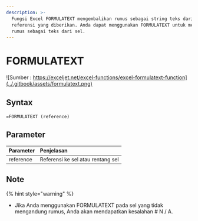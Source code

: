 ```yaml
---
description: >-
  Fungsi Excel FORMULATEXT mengembalikan rumus sebagai string teks dari
  referensi yang diberikan. Anda dapat menggunakan FORMULATEXT untuk mengekstrak
  rumus sebagai teks dari sel.
---
```


# FORMULATEXT

![Sumber : https://exceljet.net/excel-functions/excel-formulatext-function](../.gitbook/assets/formulatext.png)

## Syntax

```text
=FORMULATEXT (reference)
```

## Parameter

| **Parameter** | **Penjelasan** |
| :--- | :--- |
| reference | Referensi ke sel atau rentang sel |

## Note

{% hint style="warning" %}

* Jika Anda menggunakan FORMULATEXT pada sel yang tidak mengandung rumus, Anda akan mendapatkan kesalahan \# N / A.


